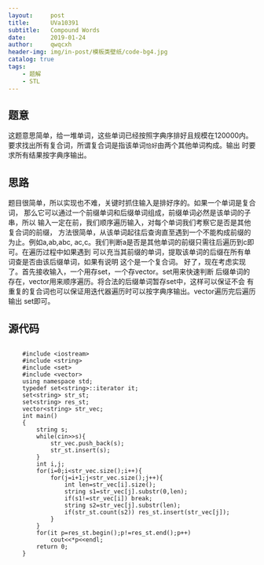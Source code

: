 ```yaml
---
layout:     post
title:      UVa10391
subtitle:   Compound Words
date:       2019-01-24
author:     qwqcxh
header-img: img/in-post/模板类壁纸/code-bg4.jpg
catalog: true
tags:
    - 题解
    - STL
---
```


## 题意

这题意思简单，给一堆单词，这些单词已经按照字典序排好且规模在120000内。
要求找出所有复合词，所谓复合词是指该单词`恰好`由两个其他单词构成。输出
时要求所有结果按字典序输出。

## 思路

题目很简单，所以实现也不难，关键时抓住输入是排好序的。如果一个单词是复合词，
那么它可以通过一个前缀单词和后缀单词组成，前缀单词必然是该单词的子串，所以
输入一定在前，我们顺序遍历输入，对每个单词我们考察它是否是其他复合词的前缀，
方法很简单，从该单词起往后查询直至遇到一个不能构成前缀的为止。例如a,ab,abc,
ac,c。我们判断a是否是其他单词的前缀只需往后遍历到c即可。在遍历过程中如果遇到
可以充当其前缀的单词，提取该单词的后缀在所有单词查是否由该后缀单词，如果有说明
这个是一个复合词。
好了，现在考虑实现了。首先接收输入，一个用存set，一个存vector。set用来快速判断
后缀单词的存在，vector用来顺序遍历。将合法的后缀单词暂存set中，这样可以保证不会
有重复的复合词也可以保证用迭代器遍历时可以按字典序输出。vector遍历完后遍历输出
set即可。

## 源代码

```

    #include <iostream>
    #include <string>
    #include <set>
    #include <vector>
    using namespace std;
    typedef set<string>::iterator it;
    set<string> str_st;
    set<string> res_st;
    vector<string> str_vec;
    int main()
    {
        string s;
        while(cin>>s){
            str_vec.push_back(s);
            str_st.insert(s);
        }
        int i,j;
        for(i=0;i<str_vec.size();i++){
            for(j=i+1;j<str_vec.size();j++){
                int len=str_vec[i].size();
                string s1=str_vec[j].substr(0,len);
                if(s1!=str_vec[i]) break;
                string s2=str_vec[j].substr(len);
                if(str_st.count(s2)) res_st.insert(str_vec[j]);
            }
        }
        for(it p=res_st.begin();p!=res_st.end();p++)
            cout<<*p<<endl;
        return 0;
    }

```